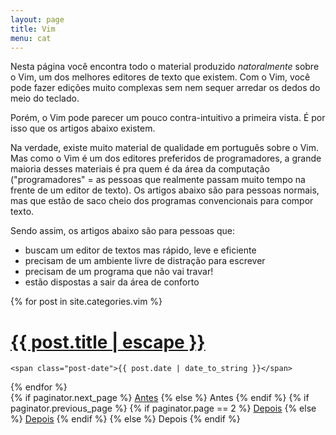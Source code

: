 ```yaml
---
layout: page
title: Vim
menu: cat
---
```


Nesta página você encontra todo o material produzido *natoralmente* sobre o Vim,
um dos melhores editores de texto que existem. Com o Vim, você pode fazer
edições muito complexas sem nem sequer arredar os dedos do meio do teclado.

Porém, o Vim pode parecer um pouco contra-intuitivo a primeira vista. É por isso
que os artigos abaixo existem.

Na verdade, existe muito material de qualidade em português sobre o Vim. Mas
como o Vim é um dos editores preferidos de programadores, a grande maioria
desses materiais é pra quem é da área da computação ("programadores" = as 
pessoas que realmente passam muito tempo na frente de  um editor de texto). Os
artigos abaixo são para pessoas normais, mas que estão de saco cheio dos
programas convencionais para compor texto.

Sendo assim, os artigos abaixo são para pessoas que:

* buscam um editor de textos mas rápido, leve e eficiente
* precisam de um ambiente livre de distração para escrever
* precisam de um programa que não vai travar!
* estão dispostas a sair da área de conforto

<div class="posts">
  {% for post in site.categories.vim %}
  <div class="post">
    <h1 class="post-title">
      <a href="{{ post.url | prepend: site.baseurl | remove: 'vim' }}">
        {{ post.title | escape }}
      </a>
    </h1>

    <span class="post-date">{{ post.date | date_to_string }}</span>

  </div>
  {% endfor %}
</div>

<div class="pagination">
  {% if paginator.next_page %}
    <a class="pagination-item older" href="{{ site.baseurl }}page{{paginator.next_page}}">Antes</a>
  {% else %}
    <span class="pagination-item older">Antes</span>
  {% endif %}
  {% if paginator.previous_page %}
    {% if paginator.page == 2 %}
      <a class="pagination-item newer" href="{{ site.baseurl }}">Depois</a>
    {% else %}
      <a class="pagination-item newer" href="{{ site.baseurl }}page{{paginator.previous_page}}">Depois</a>
    {% endif %}
  {% else %}
    <span class="pagination-item newer">Depois</span>
  {% endif %}
</div>
